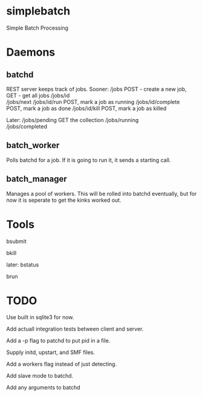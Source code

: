 simplebatch
===

Simple Batch Processing

Daemons
===

batchd
---

REST server keeps track of jobs.
Sooner:
/jobs           POST - create a new job, GET - get all jobs
/jobs/id        
/jobs/next
/jobs/id/run       POST, mark a job as running
/jobs/id/complete  POST, mark a job as done
/jobs/id/kill      POST, mark a job as killed

Later:
/jobs/pending   GET the collection
/jobs/running   
/jobs/completed 

batch_worker
---

Polls batchd for a job.  If it is going to run it, it sends a starting call.

batch_manager
---

Manages a pool of workers.  This will be rolled into batchd eventually,
but for now it is seperate to get the kinks worked out. 

Tools
===

bsubmit

bkill

later: 
bstatus

brun



TODO
===

Use built in sqlite3 for now.

Add actuall integration tests between client and server.

Add a -p flag to patchd to put pid in a file.

Supply initd, upstart, and SMF files.

Add a workers flag instead of just detecting.

Add slave mode to batchd.

Add any arguments to batchd
